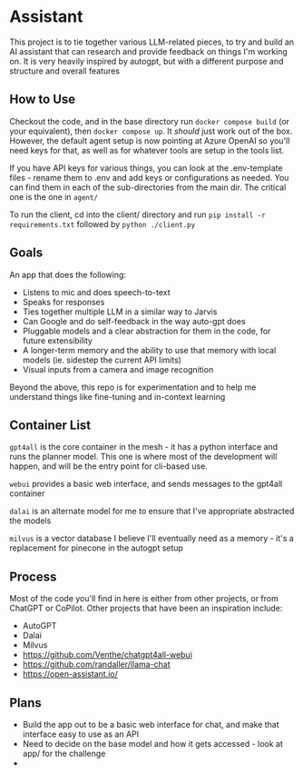 # Assistant

This project is to tie together various LLM-related pieces, to try and build an AI assistant that can research and provide feedback on things I'm working on.
It is very heavily inspired by autogpt, but with a different purpose and structure and overall features

## How to Use

Checkout the code, and in the base directory run `docker compose build` (or your equivalent), then `docker compose up`.
It _should_ just work out of the box. However, the default agent setup is now pointing at Azure OpenAI so you'll need
keys for that, as well as for whatever tools are setup in the tools list.

If you have API keys for various things, you can look at the .env-template files - rename them to .env and add
keys or configurations as needed. You can find them in each of the sub-directories from the main dir. The critical one
is the one in `agent/`

To run the client, cd into the client/ directory and run `pip install -r requirements.txt` followed by `python ./client.py`

## Goals

An app that does the following:

  * Listens to mic and does speech-to-text
  * Speaks for responses
  * Ties together multiple LLM in a similar way to Jarvis
  * Can Google and do self-feedback in the way auto-gpt does
  * Pluggable models and a clear abstraction for them in the code, for future extensibility
  * A longer-term memory and the ability to use that memory with local models (ie. sidestep the current API limits)
  * Visual inputs from a camera and image recognition

Beyond the above, this repo is for experimentation and to help me understand things like fine-tuning and in-context learning

## Container List

`gpt4all` is the core container in the mesh - it has a python interface and runs the planner model. This one is where
most of the development will happen, and will be the entry point for cli-based use.

`webui` provides a basic web interface, and sends messages to the gpt4all container

`dalai` is an alternate model for me to ensure that I've appropriate abstracted the models

`milvus` is a vector database I believe I'll eventually need as a memory - it's a replacement for pinecone in the autogpt setup

## Process

Most of the code you'll find in here is either from other projects, or from ChatGPT or CoPilot.
Other projects that have been an inspiration include:

  * AutoGPT
  * Dalai
  * Milvus
  * https://github.com/Venthe/chatgpt4all-webui
  * https://github.com/randaller/llama-chat
  * https://open-assistant.io/


## Plans

* Build the app out to be a basic web interface for chat, and make that interface easy to use as an API
* Need to decide on the base model and how it gets accessed - look at app/ for the challenge
* 